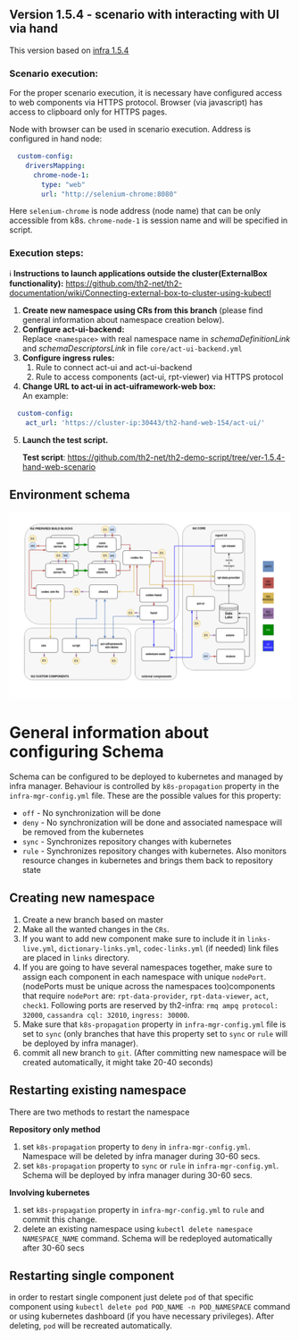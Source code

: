 ## Version 1.5.4 - scenario with interacting with UI via hand ##

This version based on [infra 1.5.4](https://github.com/th2-net/th2-infra/tree/release-v1.5.4)


### Scenario execution:
For the proper scenario execution, it is necessary have configured access to web components via HTTPS protocol. Browser (via javascript) has access to clipboard only for HTTPS pages.

Node with browser can be used in scenario execution. Address is configured in hand node:
```yaml
  custom-config:
    driversMapping:
      chrome-node-1:
        type: "web"
        url: "http://selenium-chrome:8080"
```
Here `selenium-chrome` is node address (node name) that can be only accessible from k8s. `chrome-node-1` is session name and will be specified in script.

### Execution steps:
ℹ️  **Instructions to launch applications outside the cluster(ExternalBox functionality):** https://github.com/th2-net/th2-documentation/wiki/Connecting-external-box-to-cluster-using-kubectl
1. **Create new namespace using CRs from this branch** (please find general information about namespace creation below).
2. **Configure act-ui-backend:**\
    Replace `<namespace>` with real namespace name in *schemaDefinitionLink* and *schemaDescriptorsLink* in file `core/act-ui-backend.yml`
3. **Configure ingress rules:**
    1. Rule to connect act-ui and act-ui-backend
    1. Rule to access components (act-ui, rpt-viewer) via HTTPS protocol
4. **Change URL to act-ui in act-uiframework-web box:**\
    An example:
```yaml
  custom-config:
    act_url: 'https://cluster-ip:30443/th2-hand-web-154/act-ui/'
```
5. **Launch the test script.**

    **Test script**: https://github.com/th2-net/th2-demo-script/tree/ver-1.5.4-hand-web-scenario 


## Environment schema
![alt text](schema-web-154.png)


# General information about configuring Schema #

Schema can be configured to be deployed to kubernetes and managed by infra manager.
Behaviour is controlled by `k8s-propagation` property in the `infra-mgr-config.yml` file.
These are the possible values for this property:

- `off`  - No synchronization will be done
- `deny` - No synchronization will be done and associated namespace will be removed from the kubernetes
- `sync` - Synchronizes repository changes with kubernetes
- `rule` - Synchronizes repository changes with kubernetes. Also monitors resource changes in kubernetes and 
         brings them back to repository state
  
## Creating new namespace
1) Create a new branch based on master
2) Make all the wanted changes in the `CRs`.
3) If you want to add new component make sure to include it in `links-live.yml`, `dictionary-links.yml`, `codec-links.yml` (if needed) link files are placed in `links` directory.
4) If you are going to have several namespaces together, make sure to assign each component in each namespace with unique `nodePort`. (nodePorts must be unique across the namespaces too)components that require `nodePort` are: `rpt-data-provider`, `rpt-data-viewer`, `act`, `check1`. Following ports are reserved by th2-infra: `rmq ampq protocol: 32000`, `cassandra cql: 32010`, `ingress: 30000`.
5) Make sure that `k8s-propagation` property in `infra-mgr-config.yml` file is set to `sync` (only branches that have this property set to `sync` or `rule` will be deployed by infra manager).
6) commit all new branch to `git`. (After committing new namespace will be created automatically, it might take 20-40 seconds)

## Restarting existing namespace
There are two methods to restart the namespace

**Repository only method**
1) set `k8s-propagation` property to `deny` in `infra-mgr-config.yml`. Namespace will be deleted by infra manager during 30-60 secs.
2) set `k8s-propagation` property to `sync` or `rule` in `infra-mgr-config.yml`. Schema will be deployed by infra manager during 30-60 secs.

**Involving kubernetes**
1) set `k8s-propagation` property in `infra-mgr-config.yml` to `rule` and commit this change.
2) delete an existing namespace using `kubectl delete namespace NAMESPACE_NAME` command. Schema will be redeployed automatically after 30-60 secs

## Restarting single component
in order to restart single component just delete `pod` of that specific component using `kubectl delete pod POD_NAME -n POD_NAMESPACE` command or using kubernetes dashboard (if you have necessary privileges). After deleting, `pod` will be recreated automatically.  

